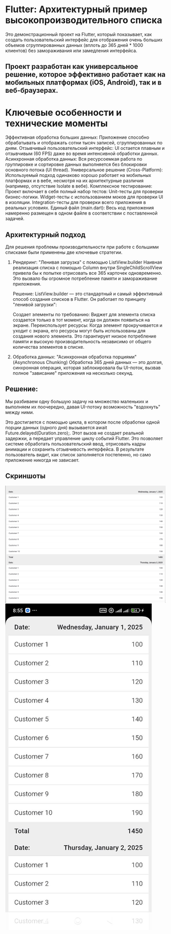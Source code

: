 # Flutter: Архитектурный пример высокопроизводительного списка


Это демонстрационный проект на Flutter, который показывает, как создать пользовательский интерфейс для отображения очень больших объемов сгруппированных данных (вплоть до 365 дней * 1000 клиентов) без замораживания или замедления интерфейса.

## Проект разработан как универсальное решение, которое эффективно работает как на мобильных платформах (iOS, Android), так и в веб-браузерах.

# Ключевые особенности и технические моменты
Эффективная обработка больших данных: Приложение способно обрабатывать и отображать сотни тысяч записей, сгруппированных по дням.
Отзывчивый пользовательский интерфейс: UI остается плавным и отзывчивым (60 FPS) даже во время интенсивной обработки данных.
Асинхронная обработка данных: Вся ресурсоемкая работа по группировке и сортировке данных выполняется без блокировки основного потока (UI thread).
Универсальное решение (Cross-Platform): Используемый подход одинаково хорошо работает на мобильных платформах и в вебе, несмотря на их архитектурные различия (например, отсутствие Isolate в вебе).
Комплексное тестирование: Проект включает в себя полный набор тестов:
Unit-тесты для проверки бизнес-логики.
Widget-тесты с использованием моков для проверки UI в изоляции.
Integration-тесты для проверки всего приложения в реальных условиях.
Единый файл (main.dart): Весь код приложения намеренно размещен в одном файле в соответствии с поставленной задачей.
## Архитектурный подход
Для решения проблемы производительности при работе с большими списками были применены две ключевые стратегии.

1. Рендеринг: "Ленивая загрузка" с помощью ListView.builder
   Наивная реализация списка с помощью Column внутри SingleChildScrollView привела бы к попытке отрисовать все 365 карточек одновременно. Это вызвало бы огромное потребление памяти и замораживание приложения.

   Решение: ListView.builder — это стандартный и самый эффективный способ создания списков в Flutter. Он работает по принципу "ленивой загрузки":

   Создает элементы по требованию: Виджет для элемента списка создается только в тот момент, когда он должен появиться на экране.
   Переиспользует ресурсы: Когда элемент прокручивается и уходит с экрана, его ресурсы могут быть использованы для создания нового элемента.
   Это гарантирует низкое потребление памяти и высокую производительность независимо от общего количества элементов в списке.

2. Обработка данных: "Асинхронная обработка порциями" (Asynchronous Chunking)
   Обработка 365 дней данных — это долгая, синхронная операция, которая заблокировала бы UI-поток, вызвав полное "зависание" приложения на несколько секунд.

## Решение:
Мы разбиваем одну большую задачу на множество маленьких и выполняем их поочередно, давая UI-потоку возможность "вздохнуть" между ними.

Это достигается с помощью цикла, в котором после обработки одной порции данных (одного дня) вызывается await Future.delayed(Duration.zero);. 
Этот вызов не создает реальной задержки, а передает управление циклу событий Flutter. Это позволяет системе обработать пользовательский ввод,
отрисовать кадры анимации и сохранить отзывчивость интерфейса. В результате пользователь видит, как список заполняется постепенно,
но само приложение никогда не зависает.

## Скриншоты
![Главный экран](assets/screenshots/web.png)
![Главный экран](assets/screenshots/mpb.jpeg)